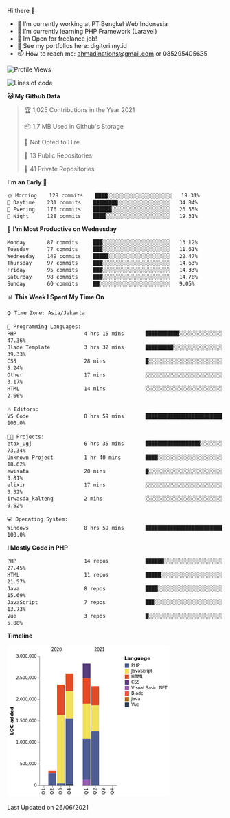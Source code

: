 Hi there 👋

- 🔭 I’m currently working at PT Bengkel Web Indonesia
- 🌱 I’m currently learning PHP Framework (Laravel)
- 📂 Im Open for freelance job!
- 🧷 See my portfolios here: digitori.my.id
- 📫 How to reach me: ahmadinations@gmail.com or 085295405635


<!--START_SECTION:waka-->
![Profile Views](http://img.shields.io/badge/Profile%20Views-44-blue)

![Lines of code](https://img.shields.io/badge/From%20Hello%20World%20I%27ve%20Written-10.4%20million%20lines%20of%20code-blue)

**🐱 My Github Data** 

> 🏆 1,025 Contributions in the Year 2021
 > 
> 📦 1.7 MB Used in Github's Storage 
 > 
> 🚫 Not Opted to Hire
 > 
> 📜 13 Public Repositories 
 > 
> 🔑 41 Private Repositories  
 > 
**I'm an Early 🐤** 

```text
🌞 Morning    128 commits    ████░░░░░░░░░░░░░░░░░░░░░   19.31% 
🌆 Daytime    231 commits    ████████░░░░░░░░░░░░░░░░░   34.84% 
🌃 Evening    176 commits    ██████░░░░░░░░░░░░░░░░░░░   26.55% 
🌙 Night      128 commits    ████░░░░░░░░░░░░░░░░░░░░░   19.31%

```
📅 **I'm Most Productive on Wednesday** 

```text
Monday       87 commits     ███░░░░░░░░░░░░░░░░░░░░░░   13.12% 
Tuesday      77 commits     ███░░░░░░░░░░░░░░░░░░░░░░   11.61% 
Wednesday    149 commits    █████░░░░░░░░░░░░░░░░░░░░   22.47% 
Thursday     97 commits     ███░░░░░░░░░░░░░░░░░░░░░░   14.63% 
Friday       95 commits     ███░░░░░░░░░░░░░░░░░░░░░░   14.33% 
Saturday     98 commits     ███░░░░░░░░░░░░░░░░░░░░░░   14.78% 
Sunday       60 commits     ██░░░░░░░░░░░░░░░░░░░░░░░   9.05%

```


📊 **This Week I Spent My Time On** 

```text
⌚︎ Time Zone: Asia/Jakarta

💬 Programming Languages: 
PHP                      4 hrs 15 mins       ███████████░░░░░░░░░░░░░░   47.36% 
Blade Template           3 hrs 32 mins       █████████░░░░░░░░░░░░░░░░   39.33% 
CSS                      28 mins             █░░░░░░░░░░░░░░░░░░░░░░░░   5.24% 
Other                    17 mins             ░░░░░░░░░░░░░░░░░░░░░░░░░   3.17% 
HTML                     14 mins             ░░░░░░░░░░░░░░░░░░░░░░░░░   2.66%

🔥 Editors: 
VS Code                  8 hrs 59 mins       █████████████████████████   100.0%

🐱‍💻 Projects: 
etax_ugj                 6 hrs 35 mins       ██████████████████░░░░░░░   73.34% 
Unknown Project          1 hr 40 mins        ████░░░░░░░░░░░░░░░░░░░░░   18.62% 
ewisata                  20 mins             █░░░░░░░░░░░░░░░░░░░░░░░░   3.81% 
elixir                   17 mins             ░░░░░░░░░░░░░░░░░░░░░░░░░   3.32% 
irwasda_kalteng          2 mins              ░░░░░░░░░░░░░░░░░░░░░░░░░   0.52%

💻 Operating System: 
Windows                  8 hrs 59 mins       █████████████████████████   100.0%

```

**I Mostly Code in PHP** 

```text
PHP                      14 repos            ██████░░░░░░░░░░░░░░░░░░░   27.45% 
HTML                     11 repos            █████░░░░░░░░░░░░░░░░░░░░   21.57% 
Java                     8 repos             ████░░░░░░░░░░░░░░░░░░░░░   15.69% 
JavaScript               7 repos             ███░░░░░░░░░░░░░░░░░░░░░░   13.73% 
Vue                      3 repos             █░░░░░░░░░░░░░░░░░░░░░░░░   5.88%

```


**Timeline**

![Chart not found](https://raw.githubusercontent.com/MuhamadAhmadin/MuhamadAhmadin/master/charts/bar_graph.png) 


 Last Updated on 26/06/2021
<!--END_SECTION:waka-->
